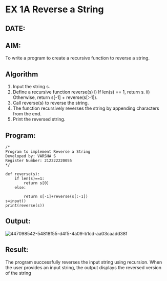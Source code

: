 # EX 1A Reverse a String
## DATE:
## AIM:
To write a program to create a recursive function to reverse a string.

## Algorithm
1. Input the string s.
2. Define a recursive function reverse(s)
i) If len(s) == 1, return s.
ii) Otherwise, return s[-1] + reverse(s[:-1]).
3. Call reverse(s) to reverse the string.
4.  The function recursively reverses the string by appending characters from the end.
5. Print the reversed string.
## Program:
```
/*
Program to implement Reverse a String
Developed by: VARSHA S
Register Number: 212222220055
*/

def reverse(s):
    if len(s)==1:
        return s[0]
    else:
        
        return s[-1]+reverse(s[:-1])
s=input()
print(reverse(s))
```

## Output:
![447098542-54818f55-d4f5-4a09-b1cd-aa03caadd38f](https://github.com/user-attachments/assets/9e062840-71d3-4e31-83e4-a917e9096e5f)

## Result:
The program successfully reverses the input string using recursion. When the user provides an input string, the output displays the reversed version of the string

